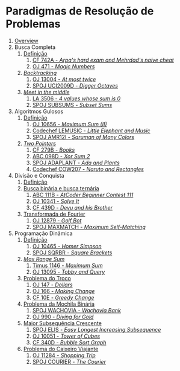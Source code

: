Paradigmas de Resolução de Problemas
====================================

1. [Overview](slides/overview/overview.pdf)
2. Busca Completa
   1. [Definição](slides/complete_search/complete_search.pdf)
      1. [CF 742A - _Arpa's hard exam and Mehrdad's naive cheat_](problems/CF_742A/CF_742A.pdf)
      2. [OJ 471 - _Magic Numbers_](problems/OJ_471/OJ_471.pdf)
   2. [_Backtracking_](slides/backtracking/backtracking.pdf)
      1. [OJ 13004 - _At most twice_](problems/OJ_13004/OJ_13004.pdf)
      2. [SPOJ UCI2009D - _Digger Octaves_](problems/SPOJ_UCI2009D/SPOJ_UCI2009D.pdf)
   3. [_Meet in the middle_](slides/meet_in_the_middle/meet_in_the_middle.pdf)
      1. [LA 3506 - _4 values whose sum is 0_](problems/LA_3506/LA_3506.pdf)
      2. [SPOJ SUBSUMS - _Subset Sums_](problems/SPOJ_SUBSUMS/SPOJ_SUBSUMS.pdf)
3. Algoritmos Gulosos
   1. [Definição](slides/gulosos/gulosos.pdf)
      1. [OJ 10656 - _Maximum Sum (II)_](problems/OJ_10656/OJ_10656.pdf)
      2. [Codechef LEMUSIC - _Little Elephant and Music_](problems/Codechef_LEMUSIC/Codechef_LEMUSIC.pdf)
      3. [SPOJ AMR12I - _Saruman of Many Colors_](problems/SPOJ_AMR12I/SPOJ_AMR12I.pdf)
   2. [_Two Pointers_](slides/two_pointers/two_pointers.pdf)
      1. [CF 279B - _Books_](problems/CF_279B/CF_279B.pdf)
      2. [ABC 098D - _Xor Sum 2_](problems/ABC_098D/ABC_098D.pdf)
      3. [SPOJ ADAPLANT - _Ada and Plants_](problems/SPOJ_ADAPLANT/SPOJ_ADAPLANT.pdf)
      4. [Codechef COW207 - _Naruto and Rectangles_](problems/Codechef_COW207/Codechef_COW207.pdf)
4. Divisão e Conquista
   1. [Definição](slides/dividir_e_conquistar/dividir_e_conquistar.pdf)
   2. [Busca binária e busca ternária](slides/busca_binaria/busca_binaria.pdf)
      1. [ABC 111B - _AtCoder Beginner Contest 111_](problems/ABC_111B/ABC_111B.pdf)
      2. [OJ 10341 - _Solve It_](problems/OJ_10341/OJ_10341.pdf)
      3. [CF 439D - _Devu and his Brother_](problems/CF_439D/CF_439D.pdf)
   3. [Transformada de Fourier](slides/fft/fft.pdf)
      1. [OJ 12879 - _Golf Bot_](problems/OJ_12879/OJ_12879.pdf)
      2. [SPOJ MAXMATCH - _Maximum Self-Matching_](problems/SPOJ_MAXMATCH/SPOJ_MAXMATCH.pdf)
5. Programação Dinâmica
   1. [Definição](slides/dp/dp.pdf)
      1. [OJ 10465 - _Homer Simpson_](problems/OJ_10465/OJ_10465.pdf)
      2. [SPOJ SQRBR - _Square Brackets_](problems/SPOJ_SQRBR/SPOJ_SQRBR.pdf)
   2. [_Max Range Sum_](slides/max_range_sum/max_range_sum.pdf)
      1. [Timus 1146 - _Maximum Sum_](problems/Timus_1146/Timus_1146.pdf)
      2. [OJ 13095 - _Tobby and Query_](problems/OJ_13095/OJ_13095.pdf)
   3. [Problema do Troco](slides/coin_change/coin_change.pdf)
      1. [OJ 147 - _Dollars_](problems/OJ_147/OJ_147.pdf)
      2. [OJ 166 - _Making Change_](problems/OJ_166/OJ_166.pdf)
      3. [CF 10E - _Greedy Change_](problems/CF_10E/CF_10E.pdf)
   4. [Problema da Mochila Binária](slides/knapsack/knapsack.pdf)
      1. [SPOJ WACHOVIA - _Wachovia Bank_](problems/SPOJ_WACHOVIA/SPOJ_WACHOVIA.pdf)
      2. [OJ 990 - _Diving for Gold_](problems/OJ_990/OJ_990.pdf)
   5. [Maior Subsequência Crescente](slides/lis/lis.pdf)
      1. [SPOJ ELIS - _Easy Longest Increasing Subsequence_](problems/SPOJ_ELIS/SPOJ_ELIS.pdf)
      2. [OJ 10051 - _Tower of Cubes_](problems/OJ_10051/OJ_10051.pdf)
      3. [CF 340D - _Bubble Sort Graph_](problems/CF_340D/CF_340D.pdf)
   6. [Problema do Caixeiro Viajante](slides/tsp/tsp.pdf)
      1. [OJ 11284 - _Shopping Trip_](problems/OJ_11284/OJ_11284.pdf)
      2. [SPOJ COURIER - _The Courier_](problems/SPOJ_COURIER/SPOJ_COURIER.pdf)

<!---
Busca completa:
    - Algoritmos de geração de combinações e permutações

Algoritmos gulosos:
    - Algoritmo de Huffman
    - Formalização de algoritmos gulosos
    - Exemplo com prova de corretude
    - Exemplos de problemas de juízes envolvendo
        - Minimização de tarefas e deadlines (CPH pg 60)
        - Distribuição em buckets (CP 1)
        - Minimização de somas (média e mediana, CPH pg 61)

Divisão e conquista:
    - NTT
    - Binary Lifting

Programação dinâmica:
    - DP by digits
    - Forward DP
    - Paths in a grid
    - TSP
    - Tilings (Geometry)?

## Problemas

A. Busca completa
    1. AtCoder Beginner Contest 057 - Problem B: Checkpoints (https://atcoder.jp/contests/abc057/tasks/abc057_b)
    2. AtCoder Beginner Contest 051 - Problem B: Sum of Three Integers (https://atcoder.jp/contests/abc051/tasks/abc051_b)
    3. AtCoder Beginnet Contest 045 - Problem C: Many Formulas (https://atcoder.jp/contests/abc045/tasks/arc061_a) 
    4. AtCoder Beginner Contest 067 - Problem C: Splitting Pile (https://atcoder.jp/contests/abc067/tasks/arc078_a)
    5. AtCoder Beginner Contest 085 - Problem D: Katana Thrower (https://atcoder.jp/contests/abc085/tasks/abc085_d)

B. Backtracking
    1. Codeforces Round 460 (Div. 2) - Problem B: Perfect Number (https://codeforces.com/problemset/problem/919/B)
    2. OJ 208 - Firetruck (https://onlinejudge.org/index.php?option=com_onlinejudge&Itemid=8&page=show_problem&problem=144)
    3. OJ 628 - Passwords (https://onlinejudge.org/index.php?option=com_onlinejudge&Itemid=8&page=show_problem&problem=569)
    4. AtCoder Beginner Contest 114 - Problem C: 755 (https://atcoder.jp/contests/abc114/tasks/abc114_c)
    5. AtCoder Beginner Contest 199 - Problem D: RGB Coloring 2 (https://atcoder.jp/contests/abc199/tasks/abc199_d)

C. _Meet in the meet_
    1. AtCoder Beginner Contest 184 - Problem F: Programming Contest (https://atcoder.jp/contests/abc184/tasks/abc184_f)
    2. Educational Codeforces Round 32 - Problem E: Maximum Subsequence (https://codeforces.com/contest/888/problem/E)

D. Algoritmos Gulosos
    1. AtCoder Beginner Contest 067 - Problem B: Snake Toy (https://atcoder.jp/contests/abc067/tasks/abc067_b)
    2. AtCoder Beginner Contest 048 - Problem C: Boxes and Candies (https://atcoder.jp/contests/abc048/tasks/arc064_a)
    3. AtCoder Beginner Contest 046 - Problem C: AtCoDeer and Election Report (https://atcoder.jp/contests/abc046/tasks/arc062_a)
    4. AtCoder Beginner Contest 052 - Problem D: Walk and Teleport (https://atcoder.jp/contests/abc052/tasks/abc052_d)
    5. AtCoder Beginner Contest 068 - Problem D: Decrease (Contestant ver.) (https://atcoder.jp/contests/abc068/tasks/arc079_b)

E. _Two Pointers_
    1. AtCoder Beginner Contest 053 - Problem B: A to Z String (https://atcoder.jp/contests/abc053/tasks/abc053_b)
    2. AtCoder Beginner Contest 047 - Problem C: 1D Reversi (https://atcoder.jp/contests/abc047/tasks/arc063_a)
    3. AtCoder Beginner Contest 053 - Problem D: Card Eater (https://atcoder.jp/contests/abc053/tasks/arc068_b)
    4. AtCoder Beginner Contest 116 - Problem C: Grand Garden (https://atcoder.jp/contests/abc116/tasks/abc116_c)
    5. AtCoder Beginner Contest 102 - Problem D: Equal cut (https://beta.atcoder.jp/contests/arc100/tasks/arc100_b)



 


-->
